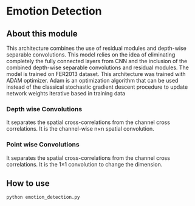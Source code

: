 # Emotion Detection


## About this module

This architecture combines the use of residual modules and depth-wise separable convolutions.
This model relies on the idea of eliminating completely the fully connected layers from CNN and the inclusion of the combined depth-wise separable convolutions and residual modules. 
The model is trained on FER2013 dataset.
This architecture was trained with ADAM optimizer.
Adam is an optimization algorithm that can be used instead of the classical stochastic gradient descent procedure to update network weights iterative based in training data


### Depth wise Convolutions
It separates the spatial cross-correlations from the channel cross correlations.
It is the channel-wise n×n spatial convolution.

### Point wise Convolutions
It separates the spatial cross-correlations from the channel cross correlations.
It is the 1×1 convolution to change the dimension.




## How to use

`python emotion_detection.py`


